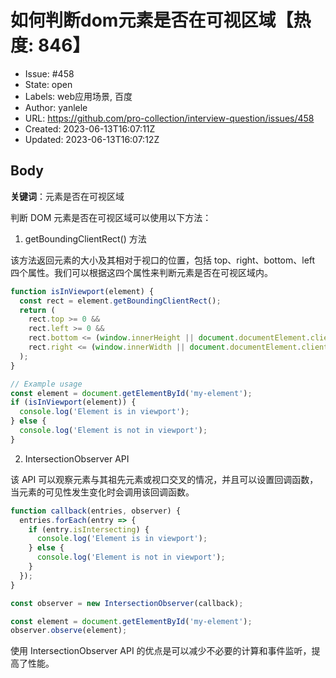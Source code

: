 # 如何判断dom元素是否在可视区域【热度: 846】

- Issue: #458
- State: open
- Labels: web应用场景, 百度
- Author: yanlele
- URL: https://github.com/pro-collection/interview-question/issues/458
- Created: 2023-06-13T16:07:11Z
- Updated: 2023-06-13T16:07:12Z

## Body

**关键词**：元素是否在可视区域

判断 DOM 元素是否在可视区域可以使用以下方法：

1. getBoundingClientRect() 方法

该方法返回元素的大小及其相对于视口的位置，包括 top、right、bottom、left 四个属性。我们可以根据这四个属性来判断元素是否在可视区域内。

```javascript
function isInViewport(element) {
  const rect = element.getBoundingClientRect();
  return (
    rect.top >= 0 &&
    rect.left >= 0 &&
    rect.bottom <= (window.innerHeight || document.documentElement.clientHeight) &&
    rect.right <= (window.innerWidth || document.documentElement.clientWidth)
  );
}

// Example usage
const element = document.getElementById('my-element');
if (isInViewport(element)) {
  console.log('Element is in viewport');
} else {
  console.log('Element is not in viewport');
}
```

2. IntersectionObserver API

该 API 可以观察元素与其祖先元素或视口交叉的情况，并且可以设置回调函数，当元素的可见性发生变化时会调用该回调函数。

```javascript
function callback(entries, observer) {
  entries.forEach(entry => {
    if (entry.isIntersecting) {
      console.log('Element is in viewport');
    } else {
      console.log('Element is not in viewport');
    }
  });
}

const observer = new IntersectionObserver(callback);

const element = document.getElementById('my-element');
observer.observe(element);
```

使用 IntersectionObserver API 的优点是可以减少不必要的计算和事件监听，提高了性能。

